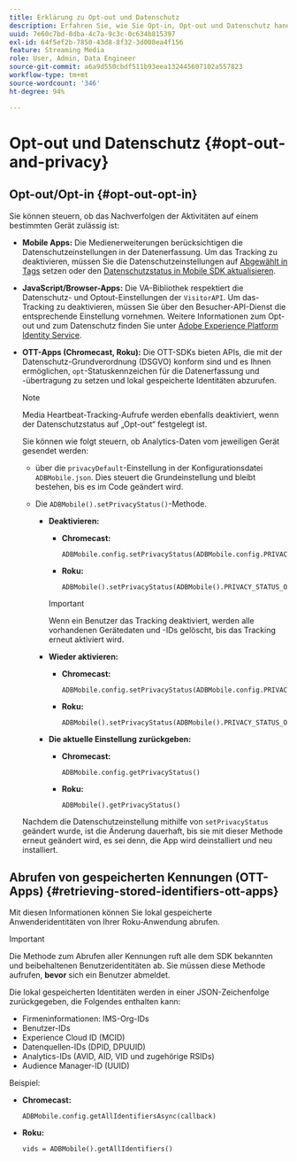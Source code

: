 ```yaml
---
title: Erklärung zu Opt-out und Datenschutz
description: Erfahren Sie, wie Sie Opt-in, Opt-out und Datenschutz handhaben können.
uuid: 7e60c7bd-8dba-4c7a-9c3c-0c634b815397
exl-id: 64f5ef2b-7850-43d8-8f32-3d008ea4f156
feature: Streaming Media
role: User, Admin, Data Engineer
source-git-commit: a6a9d550cbdf511b93eea132445607102a557823
workflow-type: tm+mt
source-wordcount: '346'
ht-degree: 94%

---
```


# Opt-out und Datenschutz {#opt-out-and-privacy}

## Opt-out/Opt-in {#opt-out-opt-in}

Sie können steuern, ob das Nachverfolgen der Aktivitäten auf einem bestimmten Gerät zulässig ist:

* **Mobile Apps:** Die Medienerweiterungen berücksichtigen die Datenschutzeinstellungen in der Datenerfassung. Um das Tracking zu deaktivieren, müssen Sie die Datenschutzeinstellungen auf [Abgewählt in Tags](https://developer.adobe.com/client-sdks/documentation/getting-started/create-a-mobile-property/#create-a-mobile-property) setzen oder den [Datenschutzstatus in Mobile SDK aktualisieren](https://developer.adobe.com/client-sdks/resources/privacy-and-gdpr/#getprivacystatus).
* **JavaScript/Browser-Apps:** Die VA-Bibliothek respektiert die Datenschutz- und Optout-Einstellungen der `VisitorAPI`. Um das-Tracking zu deaktivieren, müssen Sie über den Besucher-API-Dienst die entsprechende Einstellung vornehmen. Weitere Informationen zum Opt-out und zum Datenschutz finden Sie unter [Adobe Experience Platform Identity Service](https://experienceleague.adobe.com/docs/id-service/using/home.html?lang=de).
* **OTT-Apps (Chromecast, Roku):** Die OTT-SDKs bieten APIs, die mit der Datenschutz-Grundverordnung (DSGVO) konform sind und es Ihnen ermöglichen, `opt`-Statuskennzeichen für die Datenerfassung und -übertragung zu setzen und lokal gespeicherte Identitäten abzurufen.

  >[!NOTE]
  >
  >Media Heartbeat-Tracking-Aufrufe werden ebenfalls deaktiviert, wenn der Datenschutzstatus auf „Opt-out“ festgelegt ist.

  Sie können wie folgt steuern, ob Analytics-Daten vom jeweiligen Gerät gesendet werden:

   * über die `privacyDefault`-Einstellung in der Konfigurationsdatei `ADBMobile.json`. Dies steuert die Grundeinstellung und bleibt bestehen, bis es im Code geändert wird.

   * Die `ADBMobile().setPrivacyStatus()`-Methode.

      * **Deaktivieren:**

         * **Chromecast:**

           ```
           ADBMobile.config.setPrivacyStatus(ADBMobile.config.PRIVACY_STATUS_OPT_OUT)
           ```

         * **Roku:**

           ```
           ADBMobile().setPrivacyStatus(ADBMobile().PRIVACY_STATUS_OPT_OUT)
           ```

        >[!IMPORTANT]
        >
        >Wenn ein Benutzer das Tracking deaktiviert, werden alle vorhandenen Gerätedaten und -IDs gelöscht, bis das Tracking erneut aktiviert wird.

      * **Wieder aktivieren:**

         * **Chromecast:**

           ```
           ADBMobile.config.setPrivacyStatus(ADBMobile.config.PRIVACY_STATUS_OPT_IN)
           ```

         * **Roku:**

           ```
           ADBMobile().setPrivacyStatus(ADBMobile().PRIVACY_STATUS_OPT_IN)
           ```

      * **Die aktuelle Einstellung zurückgeben:**

         * **Chromecast:**

           ```
           ADBMobile.config.getPrivacyStatus()
           ```

         * **Roku:**

           ```
           ADBMobile().getPrivacyStatus()
           ```

  Nachdem die Datenschutzeinstellung mithilfe von `setPrivacyStatus` geändert wurde, ist die Änderung dauerhaft, bis sie mit dieser Methode erneut geändert wird, es sei denn, die App wird deinstalliert und neu installiert.

## Abrufen von gespeicherten Kennungen (OTT-Apps) {#retrieving-stored-identifiers-ott-apps}

Mit diesen Informationen können Sie lokal gespeicherte Anwenderidentitäten von Ihrer Roku-Anwendung abrufen.

>[!IMPORTANT]
>
>Die Methode zum Abrufen aller Kennungen ruft alle dem SDK bekannten und beibehaltenen Benutzeridentitäten ab. Sie müssen diese Methode aufrufen, **bevor** sich ein Benutzer abmeldet.

Die lokal gespeicherten Identitäten werden in einer JSON-Zeichenfolge zurückgegeben, die Folgendes enthalten kann:

* Firmeninformationen: IMS-Org-IDs
* Benutzer-IDs
* Experience Cloud ID (MCID)
* Datenquellen-IDs (DPID, DPUUID)
* Analytics-IDs (AVID, AID, VID und zugehörige RSIDs)
* Audience Manager-ID (UUID)

Beispiel:

* **Chromecast:**

  ```
  ADBMobile.config.getAllIdentifiersAsync(callback)
  ```

* **Roku:**

  ```
  vids = ADBMobile().getAllIdentifiers()
  ```
